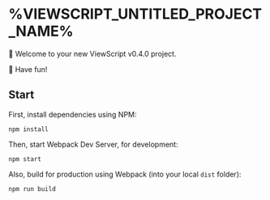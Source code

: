 # %VIEWSCRIPT_UNTITLED_PROJECT_NAME%

👋 Welcome to your new ViewScript v0.4.0 project.

🙌 Have fun!

## Start

First, install dependencies using NPM:

```
npm install
```

Then, start Webpack Dev Server, for development:

```
npm start
```

Also, build for production using Webpack (into your local `dist` folder):

```
npm run build
```
